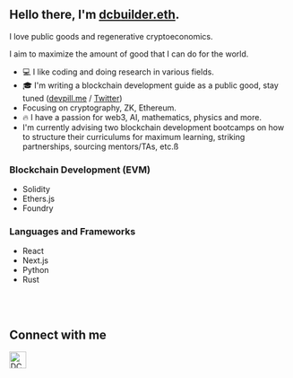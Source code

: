 ## Hello there, I'm [dcbuilder.eth](https://twitter.com/DCbuild3r).

I love public goods and regenerative cryptoeconomics.

I aim to maximize the amount of good that I can do for the world.

- 💻 I like coding and doing research in various fields.
- 🎓 I'm writing a blockchain development guide as a public good, stay tuned ([devpill.me](http://devpill.me/) / [Twitter](https://twitter.com/devpillme))
- Focusing on cryptography, ZK, Ethereum.
- 🔥 I have a passion for web3, AI, mathematics, physics and more.
- I'm currently advising two blockchain development bootcamps on how to structure their curriculums for maximum learning, striking partnerships, sourcing mentors/TAs, etc.ß

### Blockchain Development (EVM)

- Solidity
- Ethers.js
- Foundry

### Languages and Frameworks

- React
- Next.js
- Python
- Rust

<br />

<br /> 

[twitter]: https://twitter.com/DCbuild3r 

## Connect with me

[<img align="left" alt="DCBuilder | Twitter" width="30px" src="https://cdn.jsdelivr.net/npm/simple-icons@v3/icons/twitter.svg" />][twitter]
